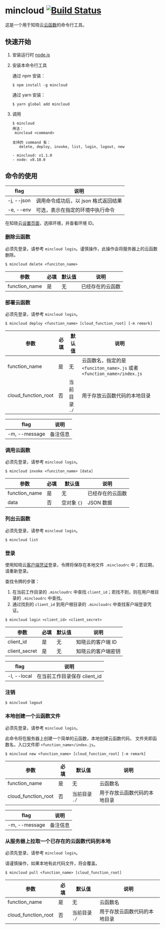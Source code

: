 # mincloud [![Build Status](https://travis-ci.org/ifanrx/faas-cli.svg?branch=master)](https://travis-ci.org/ifanrx/faas-cli)

这是一个用于知晓云[云函数](https://doc.minapp.com/cloud-function/)的命令行工具。

## 快速开始

1. 安装运行时 [node.js](https://nodejs.org/)
2. 安装本命令行工具

   通过 npm 安装：

   ```
   $ npm install -g mincloud
   ```

   通过 yarn 安装：

   ```
   $ yarn global add mincloud
   ```

3. 调用

   ```
   $ mincloud
   用法：
    mincloud <command>

   支持的 command 有：
      delete, deploy, invoke, list, login, logout, new

   - mincloud: v1.1.0
   - node: v8.10.0
   ```

## 命令的使用

flag        | 说明
------------|-------------------------------------
-j, --json  | 调用命令成功后，以 json 格式返回结果
-e, --env | 可选，表示在指定的环境中执行命令

在知晓云[设置页面](https://cloud.minapp.com/dashboard/#/app/settings/app/)，选择环境，并查看环境 ID。

### 删除云函数

必须先登录，请参考 `mincloud login`。谨慎操作，此操作会将服务器上的云函数删除。

```
$ mincloud delete <funciton_name>
```

参数          | 必填  | 默认值 |  说明
--------------|-------|--------|-----------------
function_name | 是    | 无     | 已经存在的云函数

### 部署云函数

必须先登录，请参考 `mincloud login`。

```
$ mincloud deploy <function_name> [cloud_function_root] [-m remark]
```

参数                | 必填  | 默认值        |  说明
--------------------|-------|---------------|--------------------------------------------------------------------------
function_name       | 是    | 无            | 云函数名，指定的是 `<funciton_name>.js` 或者 `<function_name>/index.js`
cloud_function_root | 否    | 当前目录 `./` | 用于存放云函数代码的本地目录

flag          | 说明
--------------|------------------------------------
-m, --message | 备注信息

### 调用云函数

必须先登录，请参考 `mincloud login`。

```
$ mincloud invoke <funciton_name> [data]
```

参数          | 必填  | 默认值      |  说明
--------------|-------|-------------|-----------------
function_name | 是    | 无          | 已经存在的云函数
data          | 否    | 空对象 `{}` | JSON 数据

### 列出云函数

必须先登录，请参考 `mincloud login`。

```
$ mincloud list
```

### 登录

使用知晓云[客户端凭证](https://cloud.minapp.com/dashboard/#/app/settings/app/)登录，令牌将保存在本地文件 `.mincloudrc` 中；若过期，请重新登录。

查找令牌的步骤：
1. 在当前工作目录的 `.mincloudrc` 中查找 `client_id`；若找不到，则在用户根目录的 `.mincloudrc` 中查找。
2. 通过找到的 `client_id` 到用户根目录的 `.mincloudrc` 中查找客户端登录凭证。

```
$ mincloud login <client_id> <client_secret>
```

参数          | 必填  | 默认值 |  说明
--------------|-------|--------|-----------------------
client_id     | 是    | 无     | 知晓云的客户端 ID
client_secret | 是    | 无     | 知晓云的客户端密钥

flag          | 说明
--------------|------------------------------------
-l, --local   | 在当前工作目录保存 client_id

### 注销

```
$ mincloud logout
```

### 本地创建一个云函数文件

必须先登录，请参考 `mincloud login`。

此命令将在服务器上创建一个简单的云函数，本地创建云函数代码，
文件夹即函数名，入口文件即 `<function_name>/index.js`。

```
$ mincloud new <function_name> [cloud_function_root] [-m remark]
```

参数                | 必填  | 默认值        |  说明
--------------------|-------|---------------|--------------------------------------------------------------------------
function_name       | 是    | 无            | 云函数名
cloud_function_root | 否    | 当前目录 `./` | 用于存放云函数代码的本地目录

flag          | 说明
--------------|------------------------------------
-m, --message | 备注信息

### 从服务器上拉取一个已存在的云函数代码到本地

必须先登录，请参考 `mincloud login`。

请谨慎操作，如果本地有此代码文件，将会覆盖。

```
$ mincloud pull <function_name> [cloud_function_root]
```

参数                | 必填  | 默认值        |  说明
--------------------|-------|---------------|--------------------------------------------------------------------------
function_name       | 是    | 无            | 云函数名
cloud_function_root | 否    | 当前目录 `./` | 用于存放云函数代码的本地目录
